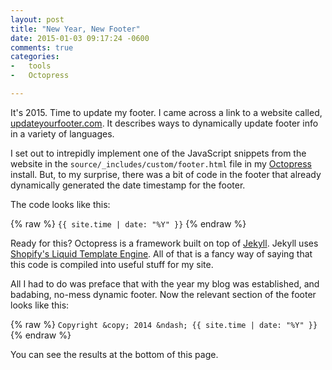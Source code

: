 ```yaml
---
layout: post
title: "New Year, New Footer"
date: 2015-01-03 09:17:24 -0600
comments: true
categories:
-   tools
-   Octopress

---
```

It's 2015.  Time to update my footer.  I came across a link to a
website called, [updateyourfooter.com](http://updateyourfooter.com/).  It describes ways to
dynamically update footer info in a variety of languages.

I set out to intrepidly implement one of the JavaScript snippets from the website in the `source/_includes/custom/footer.html` file in my [Octopress](http://octopress.org/) install.  But, to my surprise, there was a bit of code in the footer that already dynamically generated the date timestamp for the footer.

The code looks like this:

{% raw %}
`{{ site.time | date: "%Y" }}`
{% endraw %}

Ready for this?  Octopress is a framework built on top of [Jekyll](https://github.com/jekyll/jekyll).  Jekyll uses [Shopify's Liquid Template Engine](http://docs.shopify.com/themes/liquid-documentation/basics).  All of that is a fancy way of saying that this code is compiled into useful stuff for my site.

All I had to do was preface that with the year my blog was established, and badabing, no-mess dynamic footer.  Now the relevant section of the footer looks like this:

{% raw %}
`Copyright &copy; 2014 &ndash; {{ site.time | date: "%Y" }}`
{% endraw %}

You can see the results at the bottom of this page.
